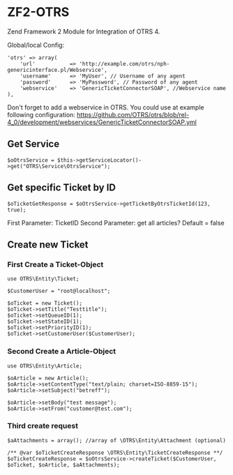 # ZF2-OTRS
Zend Framework 2 Module for Integration of OTRS 4.

Global/local Config:

```
'otrs' => array(
    'url'           => 'http://example.com/otrs/nph-genericinterface.pl/Webservice',
    'username'      => 'MyUser', // Username of any agent
    'password'      => 'MyPassword', // Password of any agent
    'webservice'    => 'GenericTicketConnectorSOAP', //Webservice name
),
```


Don't forget to add a webservice in OTRS. You could use at example following configuration:
https://github.com/OTRS/otrs/blob/rel-4_0/development/webservices/GenericTicketConnectorSOAP.yml


## Get Service

```
$oOtrsService = $this->getServiceLocator()->get("OTRS\Service\OtrsService");
```

## Get specific Ticket by ID
```
$oTicketGetResponse = $oOtrsService->getTicketByOtrsTicketId(123, true);
```

First Parameter: TicketID
Second Parameter: get all articles? Default = false

## Create new Ticket


### First Create a Ticket-Object
```
use OTRS\Entity\Ticket;

$CustomerUser = "root@localhost";  

$oTicket = new Ticket();
$oTicket->setTitle("Testtitle");
$oTicket->setQueueID(1);
$oTicket->setStateID(1);
$oTicket->setPriorityID(1);
$oTicket->setCustomerUser($CustomerUser);

```

### Second Create a Article-Object

```
use OTRS\Entity\Article;

$oArticle = new Article();
$oArticle->setContentType("text/plain; charset=ISO-8859-15");
$oArticle->setSubject("betreff");

$oArticle->setBody("test message");
$oArticle->setFrom("customer@test.com");
```

### Third create request

```
$aAttachments = array(); //array of \OTRS\Entity\Attachment (optional)

/** @var $oTicketCreateResponse \OTRS\Entity\TicketCreateResponse **/
$oTicketCreateResponse = $oOtrsService->createTicket($CustomerUser, $oTicket, $oArticle, $aAttachments);
``` 